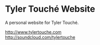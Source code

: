 # Tyler Touché Website
A personal website for Tyler Touché.

http://www.tylertouche.com  
http://soundcloud.com/tylertouche

